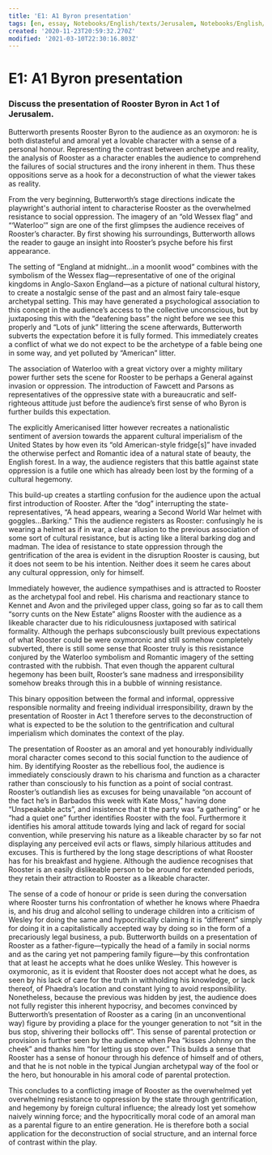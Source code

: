 ```yaml
---
title: 'E1: A1 Byron presentation'
tags: [en, essay, Notebooks/English/texts/Jerusalem, Notebooks/English/writing, phil]
created: '2020-11-23T20:59:32.270Z'
modified: '2021-03-10T22:30:16.803Z'
---
```


# E1: A1 Byron presentation
### Discuss the presentation of Rooster Byron in Act 1 of Jerusalem.

Butterworth presents Rooster Byron to the audience as an oxymoron: he is both distasteful and amoral yet a lovable character with a sense of a personal honour. Representing the contrast between archetype and reality, the analysis of Rooster as a character enables the audience to comprehend the failures of social structures and the irony inherent in them. Thus these oppositions serve as a hook for a deconstruction of what the viewer takes as reality.

From the very beginning, Butterworth’s stage directions indicate the playwright's authorial intent to characterise Rooster as the overwhelmed resistance to social oppression. The imagery of an “old Wessex flag” and “‘Waterloo’” sign are one of the first glimpses the audience receives of Rooster’s character. By first showing his surroundings, Butterworth allows the reader to gauge an insight into Rooster’s psyche before his first appearance.

The setting of “England at midnight…in a moonlit wood” combines with the symbolism of the Wessex flag—representative of one of the original kingdoms in Anglo-Saxon England—as a picture of national cultural history, to create a nostalgic sense of the past and an almost fairy tale-esque archetypal setting. This may have generated a psychological association to this concept in the audience’s access to the collective unconscious, but by juxtaposing this with the “deafening bass” the night before we see this properly and “Lots of junk” littering the scene afterwards, Butterworth subverts the expectation before it is fully formed. This immediately creates a conflict of what we do not expect to be the archetype of a fable being one in some way, and yet polluted by “American” litter.

The association of Waterloo with a great victory over a mighty military power further sets the scene for Rooster to be perhaps a General against invasion or oppression. The introduction of Fawcett and Parsons as representatives of the oppressive state with a bureaucratic and self-righteous attitude just before the audience’s first sense of who Byron is further builds this expectation.

The explicitly Americanised litter however recreates a nationalistic sentiment of aversion towards the apparent cultural imperialism of the United States by how even its “old American-style fridge[s]” have invaded the otherwise perfect and Romantic idea of a natural state of beauty, the English forest. In a way, the audience registers that this battle against state oppression is a futile one which has already been lost by the forming of a cultural hegemony.

This build-up creates a startling confusion for the audience upon the actual first introduction of Rooster. After the “dog” interrupting the state-representatives, “A head appears, wearing a Second World War helmet with goggles...Barking.” This the audience registers as Rooster: confusingly he is wearing a helmet as if in war, a clear allusion to the previous association of some sort of cultural resistance, but is acting like a literal barking dog and madman. The idea of resistance to state oppression through the gentrification of the area is evident in the disruption Rooster is causing, but it does not seem to be his intention. Neither does it seem he cares about any cultural oppression, only for himself.

Immediately however, the audience sympathises and is attracted to Rooster as the archetypal fool and rebel. His charisma and reactionary stance to Kennet and Avon and the privileged upper class, going so far as to call them “sorry cunts on the New Estate” aligns Rooster with the audience as a likeable character due to his ridiculousness juxtaposed with satirical formality. Although the perhaps subconsciously built previous expectations of what Rooster could be were oxymoronic and still somehow completely subverted, there is still some sense that Rooster truly is this resistance conjured by the Waterloo symbolism and Romantic imagery of the setting contrasted with the rubbish. That even though the apparent cultural hegemony has been built, Rooster’s sane madness and irresponsibility somehow breaks through this in a bubble of winning resistance.

This binary opposition between the formal and informal, oppressive responsible normality and freeing individual irresponsibility, drawn by the presentation of Rooster in Act 1 therefore serves to the deconstruction of what is expected to be the solution to the gentrification and cultural imperialism which dominates the context of the play.

The presentation of Rooster as an amoral and yet honourably individually moral character comes second to this social function to the audience of him. By identifying Rooster as the rebellious fool, the audience is immediately consciously drawn to his charisma and function as a character rather than consciously to his function as a point of social contrast. Rooster’s outlandish lies as excuses for being unavailable “on account of the fact he’s in Barbados this week with Kate Moss,” having done “Unspeakable acts”, and insistence that it the party was “a gathering” or he “had a quiet one” further identifies Rooster with the fool. Furthermore it identifies his amoral attitude towards lying and lack of regard for social convention, while preserving his nature as a likeable character by so far not displaying any perceived evil acts or flaws, simply hilarious attitudes and excuses. This is furthered by the long stage descriptions of what Rooster has for his breakfast and hygiene. Although the audience recognises that Rooster is an easily dislikeable person to be around for extended periods, they retain their attraction to Rooster as a likeable character.

The sense of a code of honour or pride is seen during the conversation where Rooster turns his confrontation of whether he knows where Phaedra is, and his drug and alcohol selling to underage children into a criticism of Wesley for doing the same and hypocritically claiming it is “different” simply for doing it in a capitalistically accepted way by doing so in the form of a precariously legal business,  a pub. Butterworth builds on a presentation of Rooster as a father-figure—typically the head of a family in social norms and as the caring yet not pampering family figure—by this confrontation that at least he accepts what he does unlike Wesley. This however is oxymoronic, as it is evident that Rooster does not accept what he does, as seen by his lack of care for the truth in withholding his knowledge, or lack thereof, of Phaedra’s location and constant lying to avoid responsibility. Nonetheless, because the previous was hidden by jest, the audience does not fully register this inherent hypocrisy, and becomes convinced by Butterworth’s presentation of Rooster as a caring (in an unconventional way) figure by providing a place for the younger generation to not “sit in the bus stop, shivering their bollocks off”. This sense of parental protection or provision is further seen by the audience when Pea “kisses Johnny on the cheek” and thanks him “for letting us stop over.” This builds a sense that Rooster has a sense of honour through his defence of himself and of others, and that he is not noble in the typical Jungian archetypal way of the fool or the hero, but honourable in his amoral code of parental protection.

This concludes to a conflicting image of Rooster as the overwhelmed yet overwhelming resistance to oppression by the state through gentrification, and hegemony by foreign cultural influence; the already lost yet somehow naively winning force; and the hypocritically moral code of an amoral man as a parental figure to an entire generation. He is therefore both a social application for the deconstruction of social structure, and an internal force of contrast within the play.

